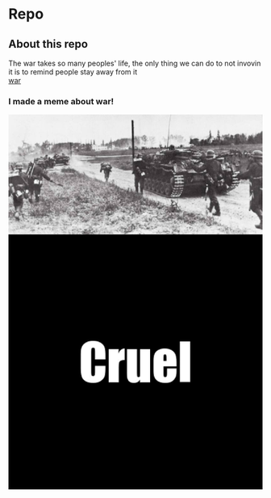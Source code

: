 # Repo
## About this repo
The war takes so many peoples' life, the only thing we can do to not invovin it is to remind people stay away from it   
[war](https://she840.github.io/stats220/)
### I made a meme about war!
![](my_meme.png)
